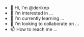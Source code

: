 - 👋 Hi, I’m @deriknp
- 👀 I’m interested in ...
- 🌱 I’m currently learning ... 
- 💞️ I’m looking to collaborate on ...
- 📫 How to reach me ...

<!---
deriknp/deriknp is a ✨ special ✨ repository because its `README.md` (this file) appears on your GitHub profile.
You can click the Preview link to take a look at your changes.
--->
